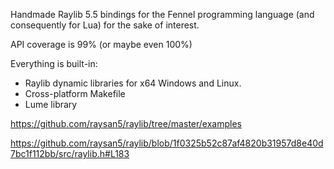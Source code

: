 Handmade Raylib 5.5 bindings for the Fennel programming language (and consequently for Lua) for the sake of interest.

API coverage is 99% (or maybe even 100%)


Everything is built-in: 
- Raylib dynamic libraries for x64 Windows and Linux.
- Cross-platform Makefile
- Lume library


https://github.com/raysan5/raylib/tree/master/examples


https://github.com/raysan5/raylib/blob/1f0325b52c87af4820b31957d8e40d7bc1f112bb/src/raylib.h#L183
